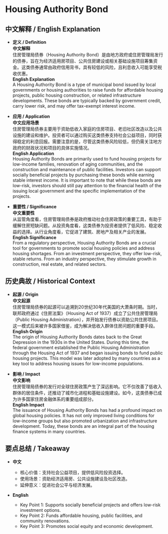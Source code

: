 # Housing Authority Bond

## 中文解释 / English Explanation

* **定义 / Definition**  
  **中文解释**  
  住房管理局债券（Housing Authority Bond）是由地方政府或住房管理局发行的债券，旨在为经济适用房项目、公共住房建设或相关基础设施项目筹集资金。这类债券通常由政府信用背书，具有较低的风险，且利息收入可能享受税收优惠。  
  **English Explanation**  
  A Housing Authority Bond is a type of municipal bond issued by local governments or housing authorities to raise funds for affordable housing projects, public housing construction, or related infrastructure developments. These bonds are typically backed by government credit, carry lower risk, and may offer tax-exempt interest income.

* **应用 / Application**  
  **中文应用场景**  
  住房管理局债券主要用于资助低收入家庭的住房项目、老旧社区改造以及公共设施的建设和维护。投资者可以通过购买这类债券支持社会公益项目，同时获得稳定的利息回报。需要注意的是，尽管这类债券风险较低，但仍需关注地方政府的财政状况和项目的具体实施情况。  
  **English Application**  
  Housing Authority Bonds are primarily used to fund housing projects for low-income families, renovation of aging communities, and the construction and maintenance of public facilities. Investors can support socially beneficial projects by purchasing these bonds while earning stable interest income. It is important to note that while these bonds are low-risk, investors should still pay attention to the financial health of the issuing local government and the specific implementation of the projects.

* **重要性 / Significance**  
  **中文重要性**  
  从监管角度看，住房管理局债券是政府推动社会住房政策的重要工具，有助于缓解住房短缺问题。从投资角度看，这类债券为投资者提供了低风险、稳定收益的选择。从行业角度看，它促进了建筑、房地产及相关产业的发展。  
  **English Significance**  
  From a regulatory perspective, Housing Authority Bonds are a crucial tool for governments to promote social housing policies and address housing shortages. From an investment perspective, they offer low-risk, stable returns. From an industry perspective, they stimulate growth in construction, real estate, and related sectors.

## 历史典故 / Historical Context

* **起源 / Origin**  
  **中文起源**  
  住房管理局债券的起源可以追溯到20世纪30年代美国的大萧条时期。当时，联邦政府通过《住房法案》（Housing Act of 1937）成立了公共住房管理局（Public Housing Administration），并开始发行债券以资助公共住房项目。这一模式后来被许多国家借鉴，成为解决低收入群体住房问题的重要手段。  
  **English Origin**  
  The origin of Housing Authority Bonds dates back to the Great Depression in the 1930s in the United States. During this time, the federal government established the Public Housing Administration through the Housing Act of 1937 and began issuing bonds to fund public housing projects. This model was later adopted by many countries as a key tool to address housing issues for low-income populations.

* **影响 / Impact**  
  **中文影响**  
  住房管理局债券的发行对全球住房政策产生了深远影响。它不仅改善了低收入群体的居住条件，还推动了城市化进程和基础设施建设。如今，这类债券已成为许多国家住房金融体系的重要组成部分。  
  **English Impact**  
  The issuance of Housing Authority Bonds has had a profound impact on global housing policies. It has not only improved living conditions for low-income groups but also promoted urbanization and infrastructure development. Today, these bonds are an integral part of the housing finance systems in many countries.

## 要点总结 / Takeaway

* **中文**  
  - 核心价值：支持社会公益项目，提供低风险投资选择。  
  - 使用场景：资助经济适用房、公共设施建设及社区改造。  
  - 延伸意义：促进社会公平与经济发展。  

* **English**  
  - Key Point 1: Supports socially beneficial projects and offers low-risk investment options.  
  - Key Point 2: Funds affordable housing, public facilities, and community renovations.  
  - Key Point 3: Promotes social equity and economic development.